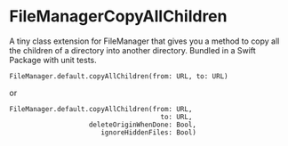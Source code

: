 # FileManagerCopyAllChildren

A tiny class extension for FileManager that gives you a method to copy all the children of a directory into another directory. Bundled in a Swift Package with unit tests.

    FileManager.default.copyAllChildren(from: URL, to: URL)

or

    FileManager.default.copyAllChildren(from: URL, 
                                          to: URL, 
                        deleteOriginWhenDone: Bool, 
                           ignoreHiddenFiles: Bool)
